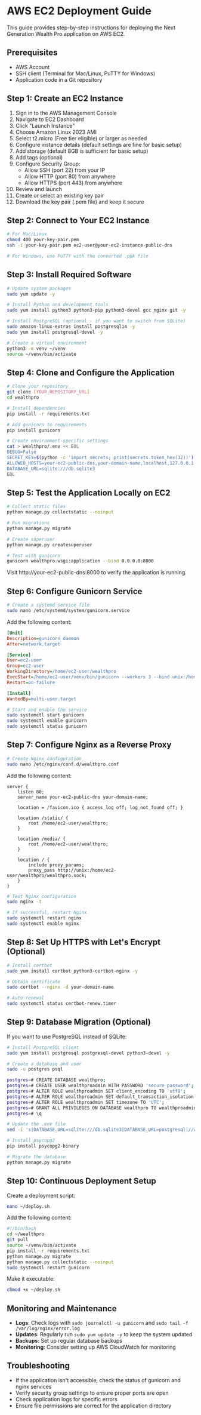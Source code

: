 # AWS EC2 Deployment Guide

This guide provides step-by-step instructions for deploying the Next Generation Wealth Pro application on AWS EC2.

## Prerequisites

- AWS Account
- SSH client (Terminal for Mac/Linux, PuTTY for Windows)
- Application code in a Git repository

## Step 1: Create an EC2 Instance

1. Sign in to the AWS Management Console
2. Navigate to EC2 Dashboard
3. Click "Launch Instance"
4. Choose Amazon Linux 2023 AMI
5. Select t2.micro (Free tier eligible) or larger as needed
6. Configure instance details (default settings are fine for basic setup)
7. Add storage (default 8GB is sufficient for basic setup)
8. Add tags (optional)
9. Configure Security Group:
   - Allow SSH (port 22) from your IP
   - Allow HTTP (port 80) from anywhere
   - Allow HTTPS (port 443) from anywhere
10. Review and launch
11. Create or select an existing key pair
12. Download the key pair (.pem file) and keep it secure

## Step 2: Connect to Your EC2 Instance

```bash
# For Mac/Linux
chmod 400 your-key-pair.pem
ssh -i your-key-pair.pem ec2-user@your-ec2-instance-public-dns

# For Windows, use PuTTY with the converted .ppk file
```

## Step 3: Install Required Software

```bash
# Update system packages
sudo yum update -y

# Install Python and development tools
sudo yum install python3 python3-pip python3-devel gcc nginx git -y

# Install PostgreSQL (optional - if you want to switch from SQLite)
sudo amazon-linux-extras install postgresql14 -y
sudo yum install postgresql-devel -y

# Create a virtual environment
python3 -m venv ~/venv
source ~/venv/bin/activate
```

## Step 4: Clone and Configure the Application

```bash
# Clone your repository
git clone [YOUR_REPOSITORY_URL]
cd wealthpro

# Install dependencies
pip install -r requirements.txt

# Add gunicorn to requirements
pip install gunicorn

# Create environment-specific settings
cat > wealthpro/.env << EOL
DEBUG=False
SECRET_KEY=$(python -c 'import secrets; print(secrets.token_hex(32))')
ALLOWED_HOSTS=your-ec2-public-dns,your-domain-name,localhost,127.0.0.1
DATABASE_URL=sqlite:///db.sqlite3
EOL
```

## Step 5: Test the Application Locally on EC2

```bash
# Collect static files
python manage.py collectstatic --noinput

# Run migrations
python manage.py migrate

# Create superuser
python manage.py createsuperuser

# Test with gunicorn
gunicorn wealthpro.wsgi:application --bind 0.0.0.0:8000
```

Visit http://your-ec2-public-dns:8000 to verify the application is running.

## Step 6: Configure Gunicorn Service

```bash
# Create a systemd service file
sudo nano /etc/systemd/system/gunicorn.service
```

Add the following content:

```ini
[Unit]
Description=gunicorn daemon
After=network.target

[Service]
User=ec2-user
Group=ec2-user
WorkingDirectory=/home/ec2-user/wealthpro
ExecStart=/home/ec2-user/venv/bin/gunicorn --workers 3 --bind unix:/home/ec2-user/wealthpro/wealthpro.sock wealthpro.wsgi:application
Restart=on-failure

[Install]
WantedBy=multi-user.target
```

```bash
# Start and enable the service
sudo systemctl start gunicorn
sudo systemctl enable gunicorn
sudo systemctl status gunicorn
```

## Step 7: Configure Nginx as a Reverse Proxy

```bash
# Create Nginx configuration
sudo nano /etc/nginx/conf.d/wealthpro.conf
```

Add the following content:

```nginx
server {
    listen 80;
    server_name your-ec2-public-dns your-domain-name;

    location = /favicon.ico { access_log off; log_not_found off; }
    
    location /static/ {
        root /home/ec2-user/wealthpro;
    }
    
    location /media/ {
        root /home/ec2-user/wealthpro;
    }

    location / {
        include proxy_params;
        proxy_pass http://unix:/home/ec2-user/wealthpro/wealthpro.sock;
    }
}
```

```bash
# Test Nginx configuration
sudo nginx -t

# If successful, restart Nginx
sudo systemctl restart nginx
sudo systemctl enable nginx
```

## Step 8: Set Up HTTPS with Let's Encrypt (Optional)

```bash
# Install certbot
sudo yum install certbot python3-certbot-nginx -y

# Obtain certificate
sudo certbot --nginx -d your-domain-name

# Auto-renewal
sudo systemctl status certbot-renew.timer
```

## Step 9: Database Migration (Optional)

If you want to use PostgreSQL instead of SQLite:

```bash
# Install PostgreSQL client
sudo yum install postgresql postgresql-devel python3-devel -y

# Create a database and user
sudo -u postgres psql

postgres=# CREATE DATABASE wealthpro;
postgres=# CREATE USER wealthproadmin WITH PASSWORD 'secure_password';
postgres=# ALTER ROLE wealthproadmin SET client_encoding TO 'utf8';
postgres=# ALTER ROLE wealthproadmin SET default_transaction_isolation TO 'read committed';
postgres=# ALTER ROLE wealthproadmin SET timezone TO 'UTC';
postgres=# GRANT ALL PRIVILEGES ON DATABASE wealthpro TO wealthproadmin;
postgres=# \q

# Update the .env file
sed -i 's|DATABASE_URL=sqlite:///db.sqlite3|DATABASE_URL=postgresql://wealthproadmin:secure_password@localhost:5432/wealthpro|g' wealthpro/.env

# Install psycopg2
pip install psycopg2-binary

# Migrate the database
python manage.py migrate
```

## Step 10: Continuous Deployment Setup

Create a deployment script:

```bash
nano ~/deploy.sh
```

Add the following content:

```bash
#!/bin/bash
cd ~/wealthpro
git pull
source ~/venv/bin/activate
pip install -r requirements.txt
python manage.py migrate
python manage.py collectstatic --noinput
sudo systemctl restart gunicorn
```

Make it executable:

```bash
chmod +x ~/deploy.sh
```

## Monitoring and Maintenance

- **Logs**: Check logs with `sudo journalctl -u gunicorn` and `sudo tail -f /var/log/nginx/error.log`
- **Updates**: Regularly run `sudo yum update -y` to keep the system updated
- **Backups**: Set up regular database backups
- **Monitoring**: Consider setting up AWS CloudWatch for monitoring

## Troubleshooting

- If the application isn't accessible, check the status of gunicorn and nginx services
- Verify security group settings to ensure proper ports are open
- Check application logs for specific errors
- Ensure file permissions are correct for the application directory 